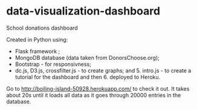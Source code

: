 # data-visualization-dashboard

School donations dashboard

Created in Python using:
- Flask framework ;
- MongoDB database (data taken from DonorsChoose.org);
- Bootstrap - for responsivness;
- dc.js, D3.js, crossfilter.js - to create graphs;
and 5. intro.js - to create a tutorial for the dashboard and then 6. deployed to Heroku.

Go to http://boiling-island-50928.herokuapp.com/ to check it out. It takes about 20s until it loads all data
as it goes through 20000 entries in the database.

